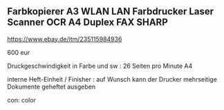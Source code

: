 #

## Farbkopierer A3 WLAN LAN Farbdrucker Laser Scanner OCR A4 Duplex FAX  SHARP

https://www.ebay.de/itm/235115984936

600 eur

Druckgeschwindigkeit in Farbe und sw : 26 Seiten pro Minute A4

interne Heft-Einheit / Finisher : auf Wunsch kann der Drucker mehrseitige Dokumente geheftet ausgeben

con: color


